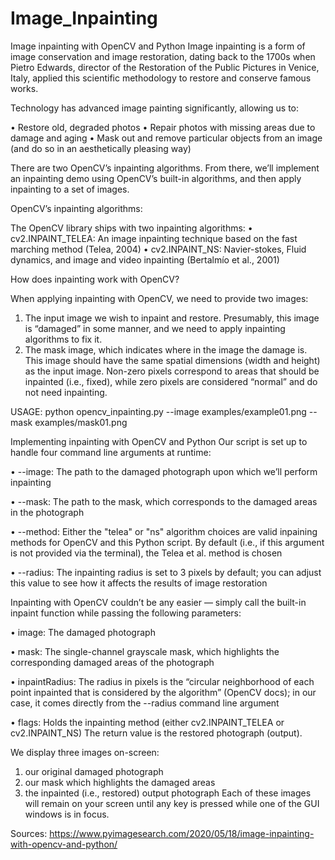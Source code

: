 # Image_Inpainting
 Image inpainting with OpenCV and Python
Image inpainting is a form of image conservation and image restoration, dating back to the 1700s when Pietro Edwards, director of the Restoration of the Public Pictures in Venice, Italy, applied this scientific methodology to restore and conserve famous works.

Technology has advanced image painting significantly, allowing us to:

• Restore old, degraded photos
• Repair photos with missing areas due to damage and aging
• Mask out and remove particular objects from an image (and do so in an aesthetically pleasing way)

There are two OpenCV’s inpainting algorithms. From there, we’ll implement an inpainting demo using OpenCV’s built-in algorithms, and then apply inpainting to a set of images.

 OpenCV’s inpainting algorithms:

The OpenCV library ships with two inpainting algorithms:
• cv2.INPAINT_TELEA: An image inpainting technique based on the fast marching method (Telea, 2004)
• cv2.INPAINT_NS: Navier-stokes, Fluid dynamics, and image and video inpainting (Bertalmío et al., 2001)

 How does inpainting work with OpenCV?
 
When applying inpainting with OpenCV, we need to provide two images:
1. The input image we wish to inpaint and restore. Presumably, this image is “damaged” in some manner, and we need to apply inpainting algorithms to fix it.
2. The mask image, which indicates where in the image the damage is. This image should have the same spatial dimensions (width and height) as the input image. Non-zero pixels correspond to areas that should be inpainted (i.e., fixed), while zero pixels are considered “normal” and do not need inpainting.

USAGE:
python opencv_inpainting.py --image examples/example01.png --mask examples/mask01.png

 Implementing inpainting with OpenCV and Python
Our script is set up to handle four command line arguments at runtime:

• --image: The path to the damaged photograph upon which we’ll perform inpainting

• --mask: The path to the mask, which corresponds to the damaged areas in the photograph

• --method: Either the "telea" or "ns" algorithm choices are valid inpaining methods for OpenCV and this Python script. By default (i.e., if this argument is not provided via the terminal), the Telea et al. method is chosen

• --radius: The inpainting radius is set to 3 pixels by default; you can adjust this value to see how it affects the results of image restoration

Inpainting with OpenCV couldn’t be any easier — simply call the built-in inpaint function while passing the following parameters:

• image: The damaged photograph

• mask: The single-channel grayscale mask, which highlights the corresponding damaged areas of the photograph

• inpaintRadius: The radius in pixels is the “circular neighborhood of each point inpainted that is considered by the algorithm” (OpenCV docs); in our case, it comes directly from the --radius command line argument

• flags: Holds the inpainting method (either cv2.INPAINT_TELEA or cv2.INPAINT_NS)
The return value is the restored photograph (output).

We display three images on-screen:
1. our original damaged photograph
2. our mask which highlights the damaged areas
3. the inpainted (i.e., restored) output photograph
Each of these images will remain on your screen until any key is pressed while one of the GUI windows is in focus.

Sources: https://www.pyimagesearch.com/2020/05/18/image-inpainting-with-opencv-and-python/
